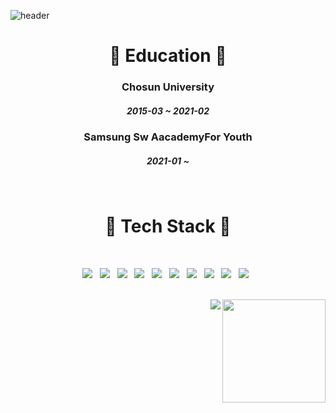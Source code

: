 ![header](https://capsule-render.vercel.app/api?type=waving&color=auto&height=300&section=header&text=RYU-SANG-OH&fontSize=90)
<h1 align="center"><b>📗 Education 📗</b></h3>
<p text-align="center">
<h3 align="center">Chosun University</h4>
<h5 align="center">2015-03 ~ 2021-02</h5>
<h3 align="center">Samsung Sw AacademyFor Youth</h4>
<h5 align="center">2021-01 ~</h5>
</p>
<br>
<h1 align="center"><b>🔨 Tech Stack 🔨</b></h3>
</br>
<p align="center">
<img src="https://img.shields.io/badge/JAVA-007396?style=flat-square&logo=Java&logoColor=white"/></a> &nbsp
<img src="https://img.shields.io/badge/HTML5-E34F26?style=flat-square&logo=HTML5&logoColor=white"/></a> &nbsp
<img src="https://img.shields.io/badge/jQuery-0769AD?style=flat-square&logo=jQuery&logoColor=white"/></a> &nbsp
<img src="https://img.shields.io/badge/CSS3-1572B6?style=flat-square&logo=CSS3&logoColor=white"/></a> &nbsp
<img src="https://img.shields.io/badge/JavaScript-F7DF1E?style=flat-square&logo=JavaScript&logoColor=white"/></a> &nbsp
<img src="https://img.shields.io/badge/MySQL-4479A1?style=flat-square&logo=MySQL&logoColor=white"/></a> &nbsp 
<img src="https://img.shields.io/badge/MariaDB-003545?style=flat-square&logo=MariaDB&logoColor=white"/></a> &nbsp 
<img src="https://img.shields.io/badge/Spring-6DB33F?style=flat-square&logo=Spring&logoColor=white"/></a> &nbsp
<img src="https://img.shields.io/badge/Spring%20Boot-6DB33F?style=flat-square&logo=SpringBoot&logoColor=white"/></a> &nbsp
<img src="https://img.shields.io/badge/Vue.js-4FC08D?style=flat-square&logo=Vue.js&logoColor=white"/></a> &nbsp
</p>
<br>
<img align='right' src="https://github-readme-stats.vercel.app/api?username=kapop1324" height="165">
<img align='right' src="http://mazassumnida.wtf/api/v2/generate_badge?boj=rso1129">
